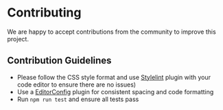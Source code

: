 # Contributing

We are happy to accept contributions from the community to improve this project.

## Contribution Guidelines

- Please follow the CSS style format and use [Stylelint](https://stylelint.io/) plugin with your code editor to ensure there are no issues)
- Use a [EditorConfig](https://editorconfig.org) plugin for consistent spacing and code formatting
- Run `npm run test` and ensure all tests pass
